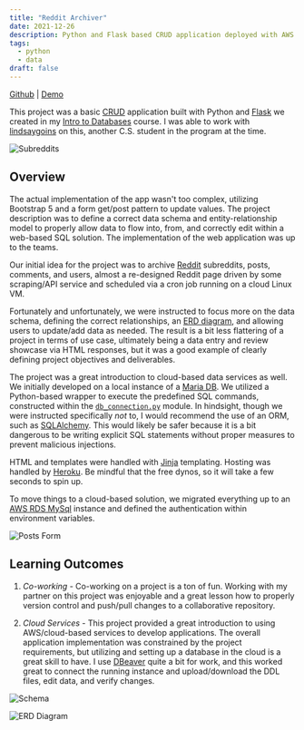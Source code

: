 ```yaml
---
title: "Reddit Archiver"
date: 2021-12-26
description: Python and Flask based CRUD application deployed with AWS RDS
tags:
  - python
  - data
draft: false
---
```


[Github](https://github.com/jaredtconnor/Reddit-Archiver) | [Demo](https://reddit-archiver.herokuapp.com/)

This project was a basic [CRUD](https://developer.mozilla.org/en-US/docs/Glossary/CRUD) application built with Python and [Flask](https://flask.palletsprojects.com/en/2.0.x/) we created in my [Intro to Databases](https://ecampus.oregonstate.edu/soc/ecatalog/ecoursedetail.htm?subject=CS&coursenumber=340&termcode=all) course. I was able to work with [lindsaygoins](https://github.com/lindsaygoins) on this, another C.S. student in the program at the time.

![Subreddits](/images/project_images/reddit_archiver/subreddits.png)

## Overview
The actual implementation of the app wasn't too complex, utilizing Bootstrap 5 and a form get/post pattern to update values. The project description was to define a correct data schema and entity-relationship model to properly allow data to flow into, from, and correctly edit within a web-based SQL solution. The implementation of the web application was up to the teams.

Our initial idea for the project was to archive [Reddit](https://www.reddit.com/) subreddits, posts, comments, and users, almost a re-designed Reddit page driven by some scraping/API service and scheduled via a cron job running on a cloud Linux VM. 

Fortunately and unfortunately, we were instructed to focus more on the data schema, defining the correct relationships, an [ERD diagram](https://www.lucidchart.com/pages/er-diagrams), and allowing users to update/add data as needed. The result is a bit less flattering of a project in terms of use case, ultimately being a data entry and review showcase via HTML responses, but it was a good example of clearly defining project objectives and deliverables.

The project was a great introduction to cloud-based data services as well. We initially developed on a local instance of a [Maria DB](https://mariadb.org/). We utilized a Python-based wrapper to execute the predefined SQL commands, constructed within the [`db_connection.py`](https://github.com/jaredtconnor/Reddit-Archiver/blob/master/db_connection.py) module. In hindsight, though we were instructed specifically _not_ to, I would recommend the use of an ORM, such as [SQLAlchemy](https://www.sqlalchemy.org/). This would likely be safer because it is a bit dangerous to be writing explicit SQL statements without proper measures to prevent malicious injections. 

HTML and templates were handled with [Jinja](https://jinja.palletsprojects.com/en/3.0.x/) templating. Hosting was handled by [Heroku](https://www.heroku.com/). Be mindful that the free dynos, so it will take a few seconds to spin up.

To move things to a cloud-based solution, we migrated everything up to an [AWS RDS MySql](https://docs.aws.amazon.com/AmazonRDS/latest/UserGuide/CHAP_GettingStarted.CreatingConnecting.MySQL.html) instance and defined the authentication within environment variables.

![Posts Form](/images/project_images/reddit_archiver/post_form.png)

## Learning Outcomes

 1. *Co-working*  - Co-working on a project is a ton of fun. Working with my partner on this project was enjoyable and a great lesson how to properly version control and push/pull changes to a collaborative repository.

 2. *Cloud Services* - This project provided a great introduction to using AWS/cloud-based services to develop applications. The overall application implementation was constrained by the project requirements, but utilizing and setting up a database in the cloud is a great skill to have. I use [DBeaver](https://dbeaver.io/) quite a bit for work, and this worked great to connect the running instance and upload/download the DDL files, edit data, and verify changes.

![Schema](/images/project_images/reddit_archiver/schema.png)

![ERD Diagram](/images/project_images/reddit_archiver/erd.png)

